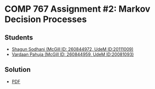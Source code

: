# COMP 767 Assignment #2: Markov Decision Processes

## Students

* [Shagun Sodhani (McGill ID: 260844972, UdeM ID:20111009)](https://github.com/shagunsodhani)
* [Vardaan Pahuja (McGill ID: 260844959, UdeM ID:20081093)](https://github.com/vardaan123)

## Solution

* [PDF](https://github.com/rllabmcgill/markov-decision-processes-black_pearl/MarkovDecisionProcesses.pdf)
